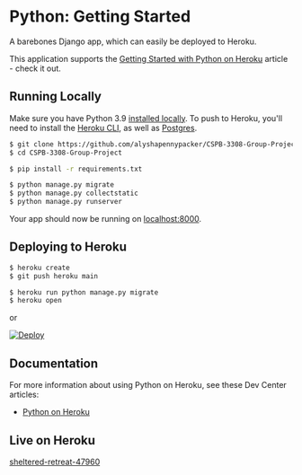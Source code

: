 # Python: Getting Started

A barebones Django app, which can easily be deployed to Heroku.

This application supports the [Getting Started with Python on Heroku](https://devcenter.heroku.com/articles/getting-started-with-python) article - check it out.

## Running Locally

Make sure you have Python 3.9 [installed locally](https://docs.python-guide.org/starting/installation/). To push to Heroku, you'll need to install the [Heroku CLI](https://devcenter.heroku.com/articles/heroku-cli), as well as [Postgres](https://devcenter.heroku.com/articles/heroku-postgresql#local-setup).

```sh
$ git clone https://github.com/alyshapennypacker/CSPB-3308-Group-Project.git
$ cd CSPB-3308-Group-Project

$ pip install -r requirements.txt

$ python manage.py migrate
$ python manage.py collectstatic
$ python manage.py runserver

```

Your app should now be running on [localhost:8000](http://127.0.0.1:8000).

## Deploying to Heroku

```sh
$ heroku create
$ git push heroku main

$ heroku run python manage.py migrate
$ heroku open
```
or

[![Deploy](https://www.herokucdn.com/deploy/button.svg)](https://heroku.com/deploy)

## Documentation

For more information about using Python on Heroku, see these Dev Center articles:

- [Python on Heroku](https://devcenter.heroku.com/categories/python)

## Live on Heroku 

[sheltered-retreat-47960](https://sheltered-retreat-47960.herokuapp.com)
